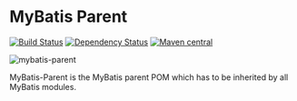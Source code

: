 MyBatis Parent
==============

[![Build Status](https://travis-ci.org/mybatis/parent.svg?branch=master)](https://travis-ci.org/mybatis/parent)
[![Dependency Status](https://www.versioneye.com/user/projects/55ff649c601dd9001f0001b5/badge.svg?style=flat)](https://www.versioneye.com/user/projects/55ff649c601dd9001f0001b5)
[![Maven central](https://maven-badges.herokuapp.com/maven-central/org.mybatis/mybatis-parent/badge.svg)](https://maven-badges.herokuapp.com/maven-central/org.mybatis/mybatis-parent)

![mybatis-parent](http://mybatis.github.io/images/mybatis-logo.png)

MyBatis-Parent is the MyBatis parent POM which has to be inherited by all MyBatis modules.


